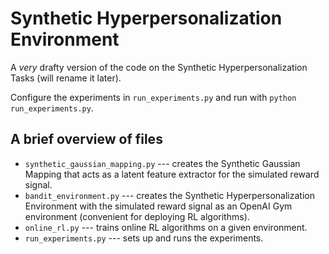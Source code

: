 # Synthetic Hyperpersonalization Environment

A *very* drafty version of the code on the Synthetic Hyperpersonalization Tasks (will rename it later).

Configure the experiments in `run_experiments.py` and run with `python run_experiments.py`.

## A brief overview of files
* `synthetic_gaussian_mapping.py` --- creates the Synthetic Gaussian Mapping that acts as a latent feature extractor for the simulated reward signal.
* `bandit_environment.py` --- creates the Synthetic Hyperpersonalization Environment with the simulated reward signal as an OpenAI Gym environment (convenient for deploying RL algorithms).
* `online_rl.py` --- trains online RL algorithms on a given environment.
* `run_experiments.py` --- sets up and runs the experiments.
